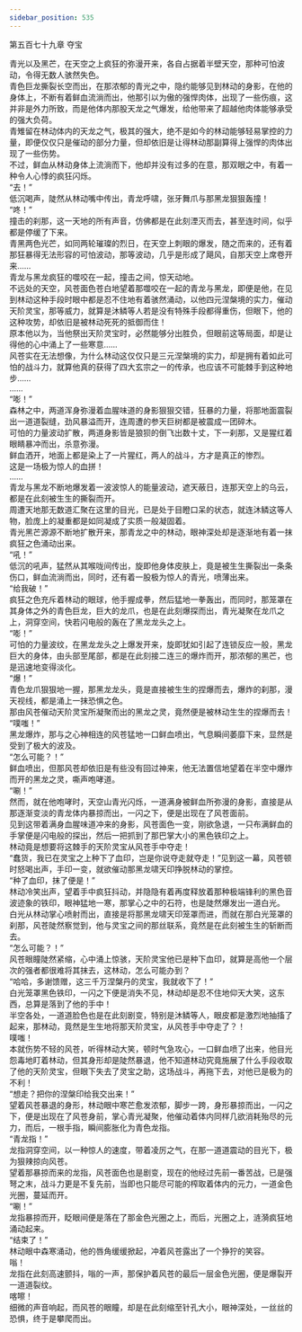 ```yaml
---
sidebar_position: 535
---
```

 第五百七十九章 夺宝


青光以及黑芒，在天空之上疯狂的弥漫开来，各自占据着半壁天空，那种可怕波动，令得无数人骇然失色。  
青色巨龙撕裂长空而出，在那浓郁的青光之中，隐约能够见到林动的身影，在他的身体上，不断有着鲜血流淌而出，他那引以为傲的强悍肉体，出现了一些伤痕，这并非是外力所致，而是他体内那股天龙之气爆发，给他带来了超越他肉体能够承受的强大负荷。  
青雉留在林动体内的天龙之气，极其的强大，绝不是如今的林动能够轻易掌控的力量，即便仅仅只是催动的部分力量，但却依旧是让得林动那副算得上强悍的肉体出现了一些伤势。  
不过，鲜血从林动身体上流淌而下，他却并没有过多的在意，那双眼之中，有着一种令人心悸的疯狂闪烁。  
“去！”  
低沉喝声，陡然从林动嘴中传出，青龙呼啸，张牙舞爪与那黑龙狠狠轰撞！  
“咚！”  
撞击的刹那，这一天地的所有声音，仿佛都是在此刻湮灭而去，甚至连时间，似乎都是停缓了下来。  
青黑两色光芒，如同两轮璀璨的烈日，在天空上刺眼的爆发，随之而来的，还有着那狂暴得无法形容的可怕波动，那等波动，几乎是形成了飓风，自那天空上席卷开来……  
青龙与黑龙疯狂的噬咬在一起，撞击之间，惊天动地。  
不远处的天空，风苍面色苍白地望着那噬咬在一起的青龙与黑龙，即便是他，在见到林动这种手段时眼中都是忍不住地有着骇然涌动，以他四元涅槃境的实力，催动天阶灵宝，那等威力，就算是沐鳞等人若是没有特殊手段都得重伤，但眼下，他的这种攻势，却依旧是被林动死死的抵御而住！  
原本他以为，当他祭出天阶灵宝时，必然能够分出胜负，但眼前这等局面，却是让得他的心中涌上了一些寒意……  
风苍实在无法想像，为什么林动这仅仅只是三元涅槃境的实力，却是拥有着如此可怕的战斗力，就算他真的获得了四大玄宗之一的传承，也应该不可能棘手到这种地步……  
……  
“嘭！”  
森林之中，两道浑身弥漫着血腥味道的身影狠狠交错，狂暴的力量，将那地面震裂出一道道裂缝，劲风暴溢而开，连周遭的参天巨树都是被震成一团碎木。  
可怕的力量波动扩散，两道身影皆是狼狈的倒飞出数十丈，下一刹那，又是猩红着眼睛暴冲而出，杀意弥漫。  
鲜血洒开，地面上都是染上了一片猩红，两人的战斗，方才是真正的惨烈。  
这是一场极为惊人的血拼！  
……  
青龙与黑龙不断地爆发着一波波惊人的能量波动，遮天蔽日，连那天空上的乌云，都是在此刻被生生的撕裂而开。  
周遭天地那无数道汇聚在这里的目光，已是处于目瞪口呆的状态，就连沐鳞这等人物，脸庞上的凝重都是如同凝成了实质一般凝固着。  
青光黑芒源源不断地扩散开来，那青龙之中的林动，眼神深处却是逐渐地有着一抹疯狂之色涌动出来。  
“吼！”  
低沉的吼声，猛然从其喉咙间传出，旋即他身体皮肤上，竟是被生生撕裂出一条条伤口，鲜血流淌而出，同时，还有着一股极为惊人的青光，喷薄出来。  
“给我破！”  
疯狂之色充斥着林动的眼球，他手握成拳，然后猛地一拳轰出，而同时，那笼罩在其身体之外的青色巨龙，巨大的龙爪，也是在此刻爆探而出，青光凝聚在龙爪之上，洞穿空间，快若闪电般的轰在了黑龙龙头之上。  
“嘭！”  
可怕的力量波纹，在黑龙龙头之上爆发开来，旋即犹如引起了连锁反应一般，黑龙巨大的身体，由头部至尾部，都是在此刻接二连三的爆炸而开，那浓郁的黑芒，也是迅速地变得淡化。  
“爆！”  
青色龙爪狠狠地一握，那黑龙龙头，竟是直接被生生的捏爆而去，爆炸的刹那，漫天视线，都是涌上一抹恐惧之色。  
那由风苍催动天阶灵宝所凝聚而出的黑龙之灵，竟然便是被林动生生的捏爆而去！  
“噗嗤！”  
黑龙爆炸，那与之心神相连的风苍猛地一口鲜血喷出，气息瞬间萎靡下来，显然是受到了极大的波及。  
“怎么可能？！”  
鲜血喷出，但那风苍却依旧是有些没有回过神来，他无法置信地望着在半空中爆炸而开的黑龙之灵，嘶声咆哮道。  
“唰！”  
然而，就在他咆哮时，天空山青光闪烁，一道满身被鲜血所弥漫的身影，直接是从那逐渐变淡的青龙体内暴掠而出，一闪之下，便是出现在了风苍面前。  
见到这带着满身血腥味道冲来的身影，风苍面色一变，刚欲急退，一只布满鲜血的手掌便是闪电般的探出，然后一把抓到了那巴掌大小的黑色铁印之上。  
林动竟是想要将这棘手的天阶灵宝从风苍手中夺走！  
“蠢货，我已在灵宝之上种下了血印，岂是你说夺走就夺走！”见到这一幕，风苍顿时怒喝出声，手印一变，就欲催动那黑龙啸天印挣脱林动的掌控。  
“种了血印，抹了便是！”  
林动冷笑出声，望着手中疯狂抖动，并隐隐有着再度释放着那种极端锋利的黑色音波迹象的铁印，眼神猛地一寒，那掌心之中的石符，也是陡然爆发出一道白光。  
白光从林动掌心喷射而出，直接是将那黑龙啸天印笼罩而进，而就在那白光笼罩的刹那，风苍陡然察觉到，他与灵宝之间的那丝联系，竟然是在此刻被生生的斩断而去。  
“怎么可能？！”  
风苍眼瞳陡然紧缩，心中涌上惊骇，天阶灵宝他已是种下血印，就算是高他一个层次的强者都很难将其抹去，这林动，怎么可能办到？  
“哈哈，多谢馈赠，这三千万涅槃丹的灵宝，我就收下了！”  
白光笼罩黑色铁印，一闪之下便是消失不见，林动却是忍不住地仰天大笑，这东西，总算是落到了他的手中！  
半空各处，一道道脸色也是在此刻剧变，特别是沐鳞等人，眼皮都是激烈地抽搐了起来，那林动，竟然是生生地将那天阶灵宝，从风苍手中夺走了？！  
噗嗤！  
本就伤势不轻的风苍，听得林动大笑，顿时气急攻心，一口鲜血喷了出来，他目光怨毒地盯着林动，但其身形却是陡然暴退，他不知道林动究竟施展了什么手段收取了他的天阶灵宝，但眼下失去了灵宝之助，这场战斗，再拖下去，对他已是极为的不利！  
“想走？把你的涅槃印给我交出来！”  
望着风苍暴退的身形，林动眼中寒芒愈发浓郁，脚步一跨，身形暴掠而出，一闪之下，便是出现在了风苍身前，掌心青光凝聚，他催动着体内同样几欲消耗殆尽的元力，而后，一根手指，瞬间膨胀化为青色龙指。  
“青龙指！”  
龙指洞穿空间，以一种惊人的速度，带着凌厉之气，在那一道道震动的目光下，极为狠辣掠向风苍。  
望着那暴掠而来的龙指，风苍面色也是剧变，现在的他经过先前一番苦战，已是强弩之末，战斗力更是不复先前，当即也只能尽可能的榨取着体内的元力，一道金色光圈，蔓延而开。  
“唰！”  
龙指暴掠而开，眨眼间便是落在了那金色光圈之上，而后，光圈之上，涟漪疯狂地涌动起来。  
“结束了！”  
林动眼中森寒涌动，他的唇角缓缓掀起，冲着风苍露出了一个狰狞的笑容。  
嗡！  
龙指在此刻高速颤抖，嗡的一声，那保护着风苍的最后一层金色光圈，便是爆裂开一道道裂纹。  
喀嚓！  
细微的声音响起，而风苍的眼瞳，却是在此刻缩至针孔大小，眼神深处，一丝丝的恐惧，终于是攀爬而出。  
  
  
